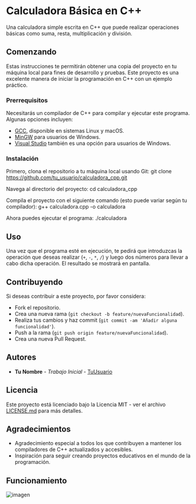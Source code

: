 # Calculadora Básica en C++

Una calculadora simple escrita en C++ que puede realizar operaciones básicas como suma, resta, multiplicación y división.

## Comenzando

Estas instrucciones te permitirán obtener una copia del proyecto en tu máquina local para fines de desarrollo y pruebas. Este proyecto es una excelente manera de iniciar la programación en C++ con un ejemplo práctico.

### Prerrequisitos

Necesitarás un compilador de C++ para compilar y ejecutar este programa. Algunas opciones incluyen:

- [GCC](https://gcc.gnu.org/), disponible en sistemas Linux y macOS.
- [MinGW](http://www.mingw.org/) para usuarios de Windows.
- [Visual Studio](https://visualstudio.microsoft.com/) también es una opción para usuarios de Windows.

### Instalación

Primero, clona el repositorio a tu máquina local usando Git:
git clone https://github.com/tu_usuario/calculadora_cpp.git

Navega al directorio del proyecto:
cd calculadora_cpp

Compila el proyecto con el siguiente comando (esto puede variar según tu compilador):
g++ calculadora.cpp -o calculadora

Ahora puedes ejecutar el programa:
./calculadora


## Uso

Una vez que el programa esté en ejecución, te pedirá que introduzcas la operación que deseas realizar (`+`, `-`, `*`, `/`) y luego dos números para llevar a cabo dicha operación. El resultado se mostrará en pantalla.

## Contribuyendo

Si deseas contribuir a este proyecto, por favor considera:

- Fork el repositorio.
- Crea una nueva rama (`git checkout -b feature/nuevaFuncionalidad`).
- Realiza tus cambios y haz commit (`git commit -am 'Añadir alguna funcionalidad'`).
- Push a la rama (`git push origin feature/nuevaFuncionalidad`).
- Crea una nueva Pull Request.

## Autores

* **Tu Nombre** - *Trabajo Inicial* - [TuUsuario](https://github.com/TuUsuario)

## Licencia

Este proyecto está licenciado bajo la Licencia MIT - ver el archivo [LICENSE.md](LICENSE.md) para más detalles.

## Agradecimientos

* Agradecimiento especial a todos los que contribuyen a mantener los compiladores de C++ actualizados y accesibles.
* Inspiración para seguir creando proyectos educativos en el mundo de la programación.

## Funcionamiento

![imagen](https://github.com/jsanchezl003/Practica/assets/86172887/202e263b-0e2a-4ff0-957f-5ae290d5e4af)

